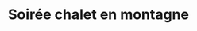 ---
layout: layout_generic
language: fr
season: winter
type: B2B
menu: seminaire
topnav_color_text: 
title: Soirée chalet en montagne
permalink: "/fr/seminaires-hiver/activites/soiree-chalet-montagne"
meta-title: Soirée chalet en montagne
meta-description: Charme, ambiance et saveurs locales
image01_href: https://res.cloudinary.com/deddrj0yb/image/upload/v1651074003/website/Seminaires/hiver/jasmina-rojko-6dbxzjbUWUM-unsplash.jpg
image01_alt: Se faire tracter sur la neige, en ski, par un cheval, c'est le ski joëring ou skioring ou white turf
redirection_from:
price: 69
headline: Charme, ambiance et saveurs locales
page_sections:
- template: 2colTitreTxt
  title: Soirée chalet en montagne
  content: |-
    Charme, ambiance et saveurs locales
---